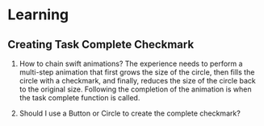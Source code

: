 # Learning

## Creating Task Complete Checkmark

1. How to chain swift animations?
The experience needs to perform a multi-step animation that first grows the size of the circle, then fills the circle with a checkmark, and finally, reduces the size of the circle back to the original size. Following the completion of the animation is when the task complete function is called.

2. Should I use a Button or Circle to create the complete checkmark?
